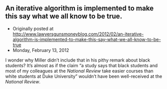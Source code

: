 ## An iterative algorithm is implemented to make this say what we all know to be true.

 * Originally posted at http://www.lawyersgunsmoneyblog.com/2012/02/an-iterative-algorithm-is-implemented-to-make-this-say-what-we-all-know-to-be-true
 * Monday, February 13, 2012

I wonder why Miller didn’t include that in his pithy remark about black students? It’s almost as if the claim “a study says that black students and most of my colleagues at the _National Review_ take easier courses than white students at Duke University” wouldn’t have been well-received at the _National Review_.